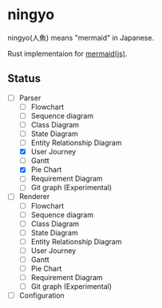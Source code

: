 # ningyo

ningyo(人魚) means "mermaid" in Japanese.

Rust implementaion for [mermaid(js)](http://mermaid-js.github.io/mermaid/).

## Status

- [ ] Parser
  - [ ] Flowchart
  - [ ] Sequence diagram
  - [ ] Class Diagram
  - [ ] State Diagram
  - [ ] Entity Relationship Diagram
  - [x] User Journey
  - [ ] Gantt
  - [x] Pie Chart
  - [ ] Requirement Diagram
  - [ ] Git graph (Experimental)
- [ ] Renderer
  - [ ] Flowchart
  - [ ] Sequence diagram
  - [ ] Class Diagram
  - [ ] State Diagram
  - [ ] Entity Relationship Diagram
  - [ ] User Journey
  - [ ] Gantt
  - [ ] Pie Chart
  - [ ] Requirement Diagram
  - [ ] Git graph (Experimental)
- [ ] Configuration
